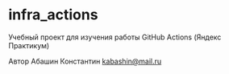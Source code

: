 # infra_actions
Учебный проект для изучения работы GitHub Actions (Яндекс Практикум)



Автор
Абашин Константин kabashin@mail.ru